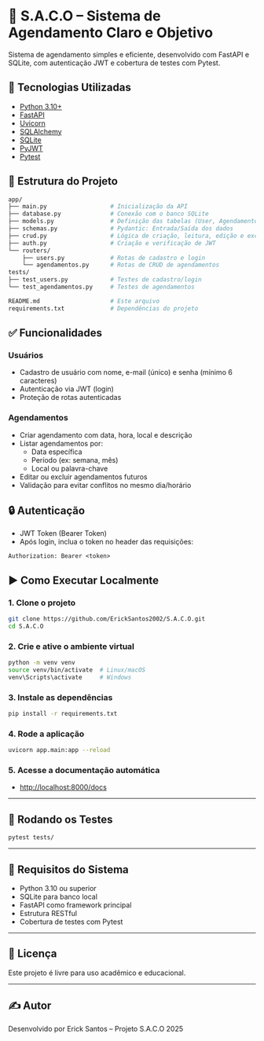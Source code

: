 # 📅 S.A.C.O – Sistema de Agendamento Claro e Objetivo

Sistema de agendamento simples e eficiente, desenvolvido com FastAPI e SQLite, com autenticação JWT e cobertura de testes com Pytest.

## 🚀 Tecnologias Utilizadas

- [Python 3.10+](https://www.python.org/)
- [FastAPI](https://fastapi.tiangolo.com/)
- [Uvicorn](https://www.uvicorn.org/)
- [SQLAlchemy](https://www.sqlalchemy.org/)
- [SQLite](https://www.sqlite.org/)
- [PyJWT](https://pyjwt.readthedocs.io/)
- [Pytest](https://docs.pytest.org/)

## 📂 Estrutura do Projeto

```bash
app/
├── main.py                  # Inicialização da API
├── database.py              # Conexão com o banco SQLite
├── models.py                # Definição das tabelas (User, Agendamento)
├── schemas.py               # Pydantic: Entrada/Saída dos dados
├── crud.py                  # Lógica de criação, leitura, edição e exclusão
├── auth.py                  # Criação e verificação de JWT
└── routers/
    ├── users.py             # Rotas de cadastro e login
    └── agendamentos.py      # Rotas de CRUD de agendamentos
tests/
├── test_users.py            # Testes de cadastro/login
└── test_agendamentos.py     # Testes de agendamentos

README.md                    # Este arquivo
requirements.txt             # Dependências do projeto
```

## ✅ Funcionalidades

### Usuários
- Cadastro de usuário com nome, e-mail (único) e senha (mínimo 6 caracteres)
- Autenticação via JWT (login)
- Proteção de rotas autenticadas

### Agendamentos
- Criar agendamento com data, hora, local e descrição
- Listar agendamentos por:
  - Data específica
  - Período (ex: semana, mês)
  - Local ou palavra-chave
- Editar ou excluir agendamentos futuros
- Validação para evitar conflitos no mesmo dia/horário

## 🔒 Autenticação

- JWT Token (Bearer Token)
- Após login, inclua o token no header das requisições:
```http
Authorization: Bearer <token>
```

## ▶️ Como Executar Localmente

### 1. Clone o projeto
```bash
git clone https://github.com/ErickSantos2002/S.A.C.O.git
cd S.A.C.O
```

### 2. Crie e ative o ambiente virtual
```bash
python -m venv venv
source venv/bin/activate  # Linux/macOS
venv\Scripts\activate     # Windows
```

### 3. Instale as dependências
```bash
pip install -r requirements.txt
```

### 4. Rode a aplicação
```bash
uvicorn app.main:app --reload
```

### 5. Acesse a documentação automática
- [http://localhost:8000/docs](http://localhost:8000/docs)

---

## 🧪 Rodando os Testes

```bash
pytest tests/
```

---

## 📌 Requisitos do Sistema

- Python 3.10 ou superior
- SQLite para banco local
- FastAPI como framework principal
- Estrutura RESTful
- Cobertura de testes com Pytest

---

## 📃 Licença

Este projeto é livre para uso acadêmico e educacional.

---

## ✍️ Autor

Desenvolvido por Erick Santos – Projeto S.A.C.O 2025
